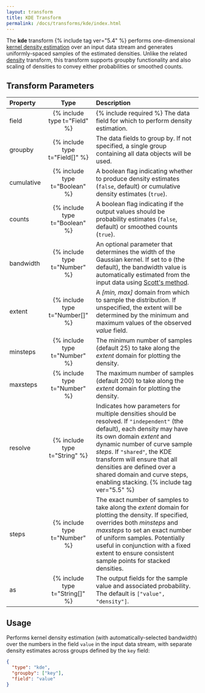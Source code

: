 ```yaml
---
layout: transform
title: KDE Transform
permalink: /docs/transforms/kde/index.html
---
```


The **kde** transform {% include tag ver="5.4" %} performs one-dimensional [kernel density estimation](https://en.wikipedia.org/wiki/Kernel_density_estimation) over an input data stream and generates uniformly-spaced samples of the estimated densities. Unlike the related [density](../density) transform, this transform supports groupby functionality and also scaling of densities to convey either probabilities or smoothed counts.

## Transform Parameters

| Property            | Type                            | Description   |
| :------------------ | :-----------------------------: | :------------ |
| field               | {% include type t="Field" %}    | {% include required %} The data field for which to perform density estimation.|
| groupby             | {% include type t="Field[]" %}  | The data fields to group by. If not specified, a single group containing all data objects will be used.|
| cumulative          | {% include type t="Boolean" %}  | A boolean flag indicating whether to produce density estimates (`false`, default) or cumulative density estimates (`true`).
| counts              | {% include type t="Boolean" %}  | A boolean flag indicating if the output values should be probability estimates (`false`, default) or smoothed counts (`true`).|
| bandwidth           | {% include type t="Number" %}   | An optional parameter that determines the width of the Gaussian kernel. If set to `0` (the default), the bandwidth value is automatically estimated from the input data using [Scott's method](https://stats.stackexchange.com/questions/90656/kernel-bandwidth-scotts-vs-silvermans-rules).|
| extent              | {% include type t="Number[]" %} | A _[min, max]_ domain from which to sample the distribution. If unspecified, the extent will be determined by the minimum and maximum values of the observed _value_ field.|
| minsteps            | {% include type t="Number" %}   | The minimum number of samples (default 25) to take along the _extent_ domain for plotting the density.|
| maxsteps            | {% include type t="Number" %}   | The maximum number of samples (default 200) to take along the _extent_ domain for plotting the density.|
| resolve            | {% include type t="String" %}   | Indicates how parameters for multiple densities should be resolved. If `"independent"` (the default), each density may have its own domain *extent* and dynamic number of curve sample *steps*. If `"shared"`, the KDE transform will ensure that all densities are defined over a shared domain and curve steps, enabling stacking. {% include tag ver="5.5" %}|
| steps               | {% include type t="Number" %}   | The exact number of samples to take along the _extent_ domain for plotting the density. If specified, overrides both _minsteps_ and _maxsteps_ to set an exact number of uniform samples. Potentially useful in conjunction with a fixed extent to ensure consistent sample points for stacked densities.|
| as                  | {% include type t="String[]" %} | The output fields for the sample value and associated probability. The default is `["value", "density"]`.|

## Usage

Performs kernel density estimation (with automatically-selected bandwidth) over the numbers in the field `value` in the input data stream, with separate density estimates across groups defined by the `key` field:

```json
{
  "type": "kde",
  "groupby": ["key"],
  "field": "value"
}
```
